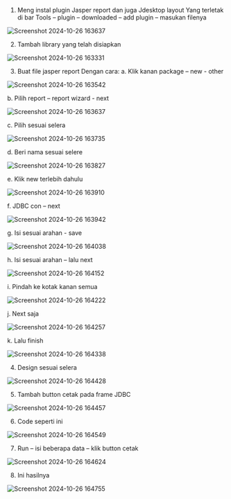 1.	Meng instal plugin Jasper report dan juga Jdesktop layout
Yang terletak di bar Tools – plugin – downloaded – add plugin – masukan filenya
 
 ![Screenshot 2024-10-26 163637](https://github.com/user-attachments/assets/22bf6db6-a416-49c6-8fdc-631af2d465f0)

2.	Tambah library yang telah disiapkan

![Screenshot 2024-10-26 163331](https://github.com/user-attachments/assets/bad94b2c-504b-4a8a-9ea9-ad985ff54833)

 
3.	Buat file jasper report
Dengan cara:
a.	Klik kanan package – new - other

![Screenshot 2024-10-26 163542](https://github.com/user-attachments/assets/40e4fdbb-8c39-443d-b6f2-5ff501fe8fef)

 
b.	Pilih report – report wizard - next

![Screenshot 2024-10-26 163637](https://github.com/user-attachments/assets/8fc5148b-5e90-4506-8243-89397331c0ee)

 
c.	Pilih sesuai selera

![Screenshot 2024-10-26 163735](https://github.com/user-attachments/assets/18be5989-f498-4c47-97d0-a32218099fad)

 
d.	Beri nama sesuai selere

![Screenshot 2024-10-26 163827](https://github.com/user-attachments/assets/63114659-9272-4749-a2e3-7106b279ee29)

 
e.	Klik new terlebih dahulu

![Screenshot 2024-10-26 163910](https://github.com/user-attachments/assets/66f177c4-b445-48b4-9f31-9c13439efcfd)

 
f.	JDBC con – next

![Screenshot 2024-10-26 163942](https://github.com/user-attachments/assets/f2cd00b6-03d3-4e81-a57f-db525ebc4449)

 
g.	Isi sesuai arahan - save

![Screenshot 2024-10-26 164038](https://github.com/user-attachments/assets/6f02cb0d-1e7c-4221-b699-e8f2f7760885)

 
h.	Isi sesuai arahan – lalu next

![Screenshot 2024-10-26 164152](https://github.com/user-attachments/assets/78cfa058-f37c-4b30-b962-8b9d82c4cf29)

 
i.	Pindah ke kotak kanan semua

![Screenshot 2024-10-26 164222](https://github.com/user-attachments/assets/3f6e88bf-45e7-4e7e-9f32-f6ff0d6d8ce4)

 
j.	Next saja

![Screenshot 2024-10-26 164257](https://github.com/user-attachments/assets/806a0064-2ca7-4f1f-87e2-5aba96348993)

 
k.	Lalu finish

![Screenshot 2024-10-26 164338](https://github.com/user-attachments/assets/9107e62f-c97b-49f1-9347-3bff3c04393a)

 
4.	Design sesuai selera

![Screenshot 2024-10-26 164428](https://github.com/user-attachments/assets/ab458947-72a6-4600-aee6-7b7ce17ccebf)

 
5.	Tambah button cetak pada frame JDBC

![Screenshot 2024-10-26 164457](https://github.com/user-attachments/assets/84886e4d-bebb-4b41-9e5a-47fef013c852)

 
6.	Code seperti ini

![Screenshot 2024-10-26 164549](https://github.com/user-attachments/assets/b3336c77-d264-4318-ac8f-36a6d302db4e)

 
7.	Run – isi beberapa data – klik button cetak

![Screenshot 2024-10-26 164624](https://github.com/user-attachments/assets/3f0e2604-68ee-41cd-8c5a-fc3b57cd4d7e)

 
8.	Ini hasilnya

 ![Screenshot 2024-10-26 164755](https://github.com/user-attachments/assets/71d7b769-04e7-4af9-a4a5-532dae0aa556)

